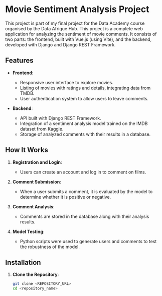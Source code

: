 # Movie Sentiment Analysis Project
This project is part of my final project for the Data Academy course organised by the Data Afrique Hub.
This project is a complete web application for analyzing the sentiment of movie comments. It consists of two parts: the frontend, built with Vue.js (using Vite), and the backend, developed with Django and Django REST Framework.

## Features

- **Frontend**:
  - Responsive user interface to explore movies.
  - Listing of movies with ratings and details, integrating data from TMDB.
  - User authentication system to allow users to leave comments.

- **Backend**:
  - API built with Django REST Framework.
  - Integration of a sentiment analysis model trained on the IMDB dataset from Kaggle.
  - Storage of analyzed comments with their results in a database.

## How It Works

1. **Registration and Login**:
   - Users can create an account and log in to comment on films.

2. **Comment Submission**:
   - When a user submits a comment, it is evaluated by the model to determine whether it is positive or negative.

3. **Comment Analysis**:
   - Comments are stored in the database along with their analysis results.

4. **Model Testing**:
   - Python scripts were used to generate users and comments to test the robustness of the model.

## Installation

1. **Clone the Repository**:
   ```bash
   git clone <REPOSITORY_URL>
   cd <repository_name>